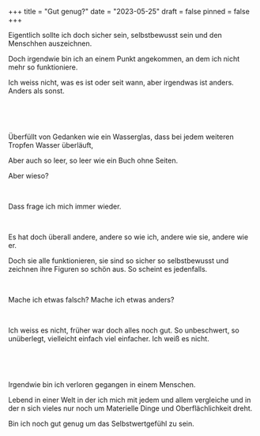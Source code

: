 +++
title = "Gut genug?"
date = "2023-05-25"
draft = false
pinned = false
+++


Eigentlich sollte ich doch sicher sein, selbstbewusst sein und den Menschhen auszeichnen.

Doch irgendwie bin ich an einem Punkt angekommen, an dem ich nicht mehr so funktioniere.

Ich weiss nicht, was es ist oder seit wann, aber irgendwas ist anders. Anders als sonst.

 

 

Überfüllt von Gedanken wie ein Wasserglas, dass bei jedem weiteren Tropfen Wasser überläuft,

Aber auch so leer, so leer wie ein Buch ohne Seiten.

Aber wieso?

 

Dass frage ich mich immer wieder.

 

Es hat doch überall andere, andere so wie ich, andere wie sie, andere wie er.

Doch sie alle funktionieren, sie sind so sicher so selbstbewusst und zeichnen ihre Figuren so schön aus. So scheint es jedenfalls.

 

Mache ich etwas falsch? Mache ich etwas anders?

 

Ich weiss es nicht, früher war doch alles noch gut. So unbeschwert, so unüberlegt, vielleicht einfach viel einfacher. Ich weiß es nicht.

 

 

Irgendwie bin ich verloren gegangen in einem Menschen.

Lebend in einer Welt in der ich mich mit jedem und allem vergleiche und in der n sich vieles nur noch um Materielle Dinge und Oberflächlichkeit dreht.

Bin ich noch gut genug um das Selbstwertgefühl zu sein.